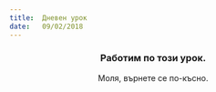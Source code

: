 ```yaml
---
title:  Дневен урок
date:   09/02/2018
---
```


### <center>Работим по този урок.</center>
<center>Моля, върнете се по-късно.</center>